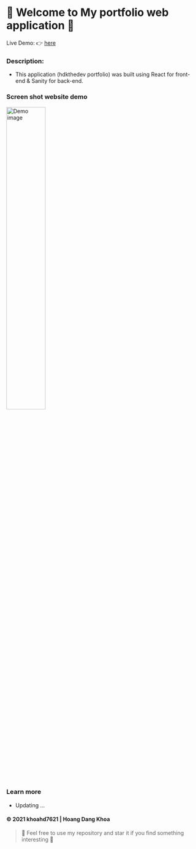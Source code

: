 # 🐍 Welcome to My portfolio web application 🐍

Live Demo: :point_right: [here]()

### Description:
- This application (hdkthedev portfolio) was built using React for front-end & Sanity for back-end.

### Screen shot website demo
<img  src=""  alt="Demo image"  width="45%"></img> 

### Learn more
- Updating ...

#### © 2021 khoahd7621 | Hoang Dang Khoa
> :love_you_gesture: Feel free to use my repository and star it if you find something interesting :love_you_gesture:
